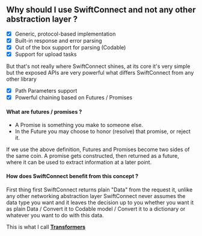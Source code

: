 ## Why should I use SwiftConnect and not any other abstraction layer ?

- [x] Generic, protocol-based implementation
- [x] Built-in response and error parsing
- [x] Out of the box support for parsing (Codable) 
- [x] Support for upload tasks

But that's not really where SwiftConnect shines, at its core it's very simple but the exposed APIs are very powerful what differs SwiftConnect from any other library

- [x] Path Parameters support
- [x] Powerful chaining based on Futures / Promises

#### What are futures / promises ?

- A Promise is something you make to someone else.
- In the Future you may choose to honor (resolve) that promise, or reject it.

If we use the above definition, Futures and Promises become two sides of the same coin. A promise gets constructed, then returned as a future, where it can be used to extract information at a later point.

#### How does SwiftConnect benefit from this concept ?

First thing first SwiftConnect returns plain "Data" from the request it, unlike any other networking abstraction layer SwiftConnect never assumes the data type you want and it leaves the decision up to you whether you want it as plain Data / Convert it to Codable model / Convert it to a dictionary or whatever you want to do with this data.

This is what I call [**Transformers**](https://github.com/tareksabry1337/SwiftConnect/blob/master/Transformers.md)
